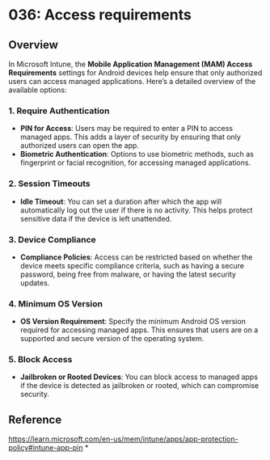 # 036: Access requirements

## Overview
In Microsoft Intune, the **Mobile Application Management (MAM) Access Requirements** settings for Android devices help ensure that only authorized users can access managed applications. Here’s a detailed overview of the available options:

### 1. **Require Authentication**
- **PIN for Access**: Users may be required to enter a PIN to access managed apps. This adds a layer of security by ensuring that only authorized users can open the app.
- **Biometric Authentication**: Options to use biometric methods, such as fingerprint or facial recognition, for accessing managed applications.

### 2. **Session Timeouts**
- **Idle Timeout**: You can set a duration after which the app will automatically log out the user if there is no activity. This helps protect sensitive data if the device is left unattended.

### 3. **Device Compliance**
- **Compliance Policies**: Access can be restricted based on whether the device meets specific compliance criteria, such as having a secure password, being free from malware, or having the latest security updates.

### 4. **Minimum OS Version**
- **OS Version Requirement**: Specify the minimum Android OS version required for accessing managed apps. This ensures that users are on a supported and secure version of the operating system.

### 5. **Block Access**
- **Jailbroken or Rooted Devices**: You can block access to managed apps if the device is detected as jailbroken or rooted, which can compromise security.



## Reference
https://learn.microsoft.com/en-us/mem/intune/apps/app-protection-policy#intune-app-pin
* 

